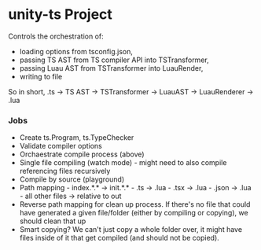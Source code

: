 # unity-ts Project

Controls the orchestration of:

-   loading options from tsconfig.json,
-   passing TS AST from TS compiler API into TSTransformer,
-   passing Luau AST from TSTransformer into LuauRender,
-   writing to file

So in short,
.ts -> TS AST -> TSTransformer -> LuauAST -> LuauRenderer -> .lua

### Jobs

-   Create ts.Program, ts.TypeChecker
-   Validate compiler options
-   Orchaestrate compile process (above)
-   Single file compiling (watch mode) - might need to also compile referencing files recursively
-   Compile by source (playground)
-   Path mapping - index.\*.\* -> init.\*.\* - .ts -> .lua - .tsx -> .lua - .json -> .lua - all other files -> relative to out
-   Reverse path mapping for clean up process. If there's no file that could have generated a given file/folder (either by compiling or copying), we should clean that up
-   Smart copying? We can't just copy a whole folder over, it might have files inside of it that get compiled (and should not be copied).
